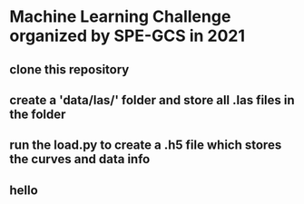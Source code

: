 
# Machine Learning Challenge organized by SPE-GCS in 2021

## clone this repository
## create a 'data/las/' folder and store all .las files in the folder
## run the load.py to create a .h5 file which stores the curves and data info

## hello